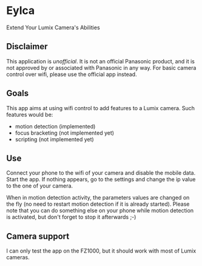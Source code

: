 # Eylca
Extend Your Lumix Camera's Abilities

## Disclaimer
This application is *unofficial*.
It is not an official Panasonic product, and it is not approved by or associated with Panasonic in any way.
For basic camera control over wifi, please use the official app instead.

## Goals
This app aims at using wifi control to add features to a Lumix camera.
Such features would be:
- motion detection (implemented)
- focus bracketing (not implemented yet)
- scripting (not implemented yet)

## Use
Connect your phone to the wifi of your camera and disable the mobile data.
Start the app.
If nothing appears, go to the settings and change the ip value to the one of your camera.

When in motion detection activity, the parameters values are changed on the fly (no need to restart motion detection if it is already started).
Please note that you can do something else on your phone while motion detection is activated, but don't forget to stop it afterwards ;-)

## Camera support
I can only test the app on the FZ1000, but it should work with most of Lumix cameras.
